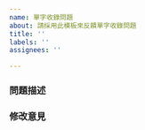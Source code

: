 ```yaml
---
name: 單字收錄問題
about: 請採用此模板來反饋單字收錄問題
title: ''
labels: ''
assignees: ''

---
```


### 問題描述

<!--
係收少咗字？定係某隻字收少咗音？定係收錯音？或者其他問題？
-->

### 修改意見

<!--你覺得應該改成點？畀出參考文獻同理由-->
